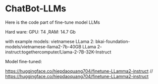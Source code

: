 # ChatBot-LLMs

Here is the code part of fine-tune model LLMs
 
Hard ware: 
GPU: T4 ,RAM: 14.7 Gb

with example models:
vietnamese LLama 2: bkai-foundation-models/vietnamese-llama2-7b-40GB
LLama 2- instruct:togethercomputer/Llama-2-7B-32K-Instruct

Model fine-tuned:

https://huggingface.co/hiepdaoquang704/finetune-LLamma2-instruct //
https://huggingface.co/hiepdaoquang704/finetune-LLamma2-instruct
